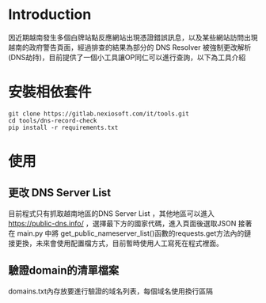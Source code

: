 # Introduction

因近期越南發生多個白牌站點反應網站出現憑證錯誤訊息，以及某些網站訪問出現越南的政府警告頁面，經過排查的結果為部分的 DNS Resolver 被強制更改解析 (DNS劫持)，目前提供了一個小工具讓OP同仁可以進行查詢，以下為工具介紹


# 安裝相依套件

```
git clone https://gitlab.nexiosoft.com/it/tools.git
cd tools/dns-record-check
pip install -r requirements.txt
```


# 使用

## 更改 DNS Server List
目前程式只有抓取越南地區的DNS Server List ，其他地區可以進入 https://public-dns.info/ ，選擇最下方的國家代碼，進入頁面後選取JSON
接著在 main.py 中將 get_public_nameserver_list()函數的requests.get方法內的鏈接更換，未來會使用配置檔方式，目前暫時使用人工寫死在程式裡面。

## 驗證domain的清單檔案
domains.txt內存放要進行驗證的域名列表，每個域名使用換行區隔